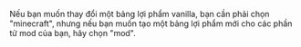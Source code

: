 Nếu bạn muốn thay đổi một bảng lợi phẩm vanilla, bạn cần phải chọn "minecraft", nhưng nếu bạn muốn tạo một bảng lợi phẩm mới cho các phần tử mod của bạn, hãy chọn "mod".